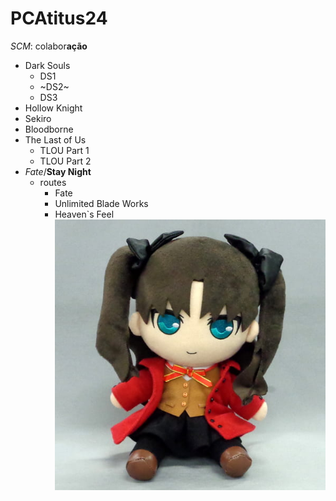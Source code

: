 # PCAtitus24
*SCM*: colabor**ação**

- Dark Souls
  - DS1
  - ~DS2~
  - DS3
- Hollow Knight
- Sekiro
- Bloodborne
- The Last of Us
  - TLOU Part 1
  - TLOU Part 2
- *Fate*/**Stay Night**
  - routes
    - Fate
    - Unlimited Blade Works
    - Heaven`s Feel
![alt text](image.png)